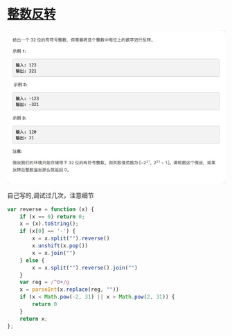 # [整数反转](https://leetcode-cn.com/explore/interview/card/top-interview-questions-easy/5/strings/33)

![reverse](./imgs/reverse.png)

自己写的,调试过几次，注意细节
```js
var reverse = function (x) {
    if (x == 0) return 0;
    x = (x).toString();
    if (x[0] == '-') {
        x = x.split("").reverse()
        x.unshift(x.pop())
        x = x.join("")
    } else {
        x = x.split("").reverse().join("")
    }
    var reg = /^0+/g
    x = parseInt(x.replace(reg, ""))
    if (x < Math.pow(-2, 31) || x > Math.pow(2, 31)) {
        return 0
    }
    return x;
};

```